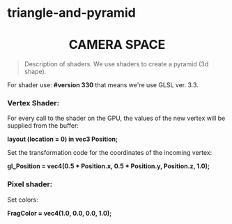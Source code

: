 # triangle-and-pyramid
<h1 align="center"> CAMERA SPACE </h1>

>Description of shaders. We use shaders to create a pyramid (3d shape).

For shader use: **#version 330** that means we're use GLSL ver. 3.3.

<h3>Vertex Shader:</h3>

For every call to the shader on the GPU, the values of the new vertex will be supplied from the buffer:

**layout (location = 0) in vec3 Position;** 

Set the transformation code for the coordinates of the incoming vertex:

**gl_Position = vec4(0.5 * Position.x, 0.5 * Position.y, Position.z, 1.0);** 

<h3>Pixel shader:</h3> 

Set colors:

**FragColor = vec4(1.0, 0.0, 0.0, 1.0);**
